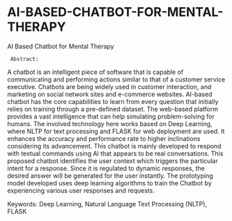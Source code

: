 # AI-BASED-CHATBOT-FOR-MENTAL-THERAPY
AI Based Chatbot for Mental Therapy
     
     Abstract:

A chatbot is an intelligent piece of software that is capable of communicating and performing actions similar to that of a customer service executive. Chatbots are being widely used in customer interaction, and marketing on social network sites and e-commerce websites. AI-based chatbot has the core capabilities to learn from every question that initially relies on training through a pre-defined dataset. The web-based platform provides a vast intelligence that can help simulating problem-solving for humans. The involved technology here works based on Deep Learning, where NLTP for text processing and FLASK for web deployment are used. It enhances the accuracy and performance rate to higher inclinations considering its advancement. This chatbot is mainly developed to respond with textual commands using AI that appears to be real conversations. This proposed chatbot identifies the user context which triggers the particular intent for a response. Since it is regulated to dynamic responses, the desired answer will be generated for the user instantly. The prototyping model developed uses deep learning algorithms to train the Chatbot by experiencing various user responses and requests.

Keywords: Deep Learning, Natural Language Text Processing (NLTP), FLASK

